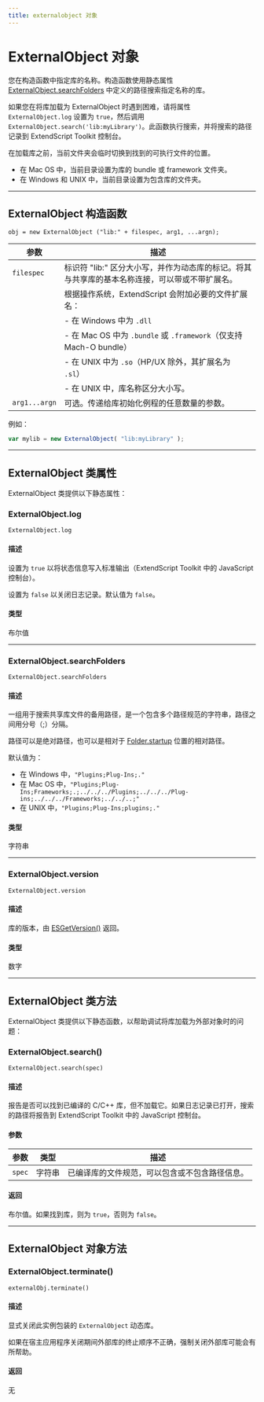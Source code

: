 ```yaml
---
title: externalobject 对象
---
```

# ExternalObject 对象

您在构造函数中指定库的名称。构造函数使用静态属性 [ExternalObject.searchFolders](#externalobjectsearchfolders) 中定义的路径搜索指定名称的库。

如果您在将库加载为 ExternalObject 时遇到困难，请将属性 `ExternalObject.log` 设置为 `true`，然后调用 `ExternalObject.search('lib:myLibrary')`。此函数执行搜索，并将搜索的路径记录到 ExtendScript Toolkit 控制台。

在加载库之前，当前文件夹会临时切换到找到的可执行文件的位置。

- 在 Mac OS 中，当前目录设置为库的 bundle 或 framework 文件夹。
- 在 Windows 和 UNIX 中，当前目录设置为包含库的文件夹。

---

## ExternalObject 构造函数

`obj = new ExternalObject ("lib:" + filespec, arg1, ...argn);`

| 参数 | 描述 |
| --- | --- |
| `filespec` | 标识符 "lib:" 区分大小写，并作为动态库的标记。将其与共享库的基本名称连接，可以带或不带扩展名。 |
| | 根据操作系统，ExtendScript 会附加必要的文件扩展名： |
| | - 在 Windows 中为 `.dll` |
| | - 在 Mac OS 中为 `.bundle` 或 `.framework`（仅支持 Mach-O bundle） |
| | - 在 UNIX 中为 `.so`（HP/UX 除外，其扩展名为 `.sl`） |
| | - 在 UNIX 中，库名称区分大小写。 |
| `arg1...argn` | 可选。传递给库初始化例程的任意数量的参数。 |

例如：

```javascript
var mylib = new ExternalObject( "lib:myLibrary" );
```

---

## ExternalObject 类属性

ExternalObject 类提供以下静态属性：

### ExternalObject.log

`ExternalObject.log`

#### 描述

设置为 `true` 以将状态信息写入标准输出（ExtendScript Toolkit 中的 JavaScript 控制台）。

设置为 `false` 以关闭日志记录。默认值为 `false`。

#### 类型

布尔值

---

### ExternalObject.searchFolders

`ExternalObject.searchFolders`

#### 描述

一组用于搜索共享库文件的备用路径，是一个包含多个路径规范的字符串，路径之间用分号（;）分隔。

路径可以是绝对路径，也可以是相对于 [Folder.startup](../../file-system-access/folder-object#folderstartup) 位置的相对路径。

默认值为：

- 在 Windows 中，`"Plugins;Plug-Ins;."`
- 在 Mac OS 中，`"Plugins;Plug-Ins;Frameworks;.;../../../Plugins;../../../Plug-ins;../../../Frameworks;../../..;"`
- 在 UNIX 中，`"Plugins;Plug-Ins;plugins;."`

#### 类型

字符串

---

### ExternalObject.version

`ExternalObject.version`

#### 描述

库的版本，由 [ESGetVersion()](../defining-entry-points-for-direct-access#esgetversion) 返回。

#### 类型

数字

---

## ExternalObject 类方法

ExternalObject 类提供以下静态函数，以帮助调试将库加载为外部对象时的问题：

### ExternalObject.search()

`ExternalObject.search(spec)`

#### 描述

报告是否可以找到已编译的 C/C++ 库，但不加载它。如果日志记录已打开，搜索的路径将报告到 ExtendScript Toolkit 中的 JavaScript 控制台。

#### 参数

| 参数 | 类型 | 描述 |
| --- | --- | --- |
| `spec` | 字符串 | 已编译库的文件规范，可以包含或不包含路径信息。 |

#### 返回

布尔值。如果找到库，则为 `true`，否则为 `false`。

---

## ExternalObject 对象方法

### ExternalObject.terminate()

`externalObj.terminate()`

#### 描述

显式关闭此实例包装的 `ExternalObject` 动态库。

如果在宿主应用程序关闭期间外部库的终止顺序不正确，强制关闭外部库可能会有所帮助。

#### 返回

无

